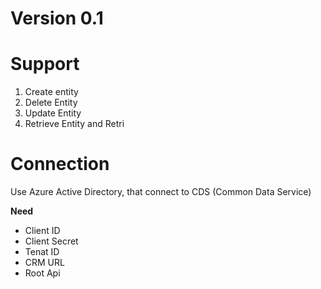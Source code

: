 # Version 0.1

# Support
1. Create entity
2. Delete Entity
3. Update Entity
4. Retrieve Entity and Retri



# Connection
Use Azure Active Directory, that connect to CDS (Common Data Service)  

**Need**
- Client ID
- Client Secret
- Tenat ID
- CRM URL
- Root Api
